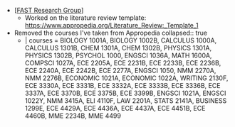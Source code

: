 - [[FAST Research Group]]
	- Worked on the literature review template: https://www.appropedia.org/Literature_Review:_Template_1
- Removed the courses I've taken from Appropedia
  collapsed:: true
	- | courses = BIOLOGY 1001A, BIOLOGY 1002B, CALCULUS 1000A, CALCULUS 1301B, CHEM 1301A, CHEM 1302B, PHYSICS 1301A, PHYSICS 1302B, PSYCHOL 1000, ENGSCI 1036A, MATH 1600A, COMPSCI 1027A, ECE 2205A, ECE 2231B, ECE 2233B, ECE 2236B, ECE 2240A, ECE 2242B, ECE 2277A, ENGSCI 1050, NMM 2270A, NMM 2276B, ECONOMIC 1021A, ECONOMIC 1022A, WRITING 2130F, ECE 3330A, ECE 3331B, ECE 3332A, ECE 3333B, ECE 3336B, ECE 3337A, ECE 3370B, ECE 3375B, ECE 3399B, ENGSCI 1021A, ENGSCI 1022Y, NMM 3415A, ELI 4110F, LAW 2201A, STATS 2141A, BUSINESS 1299E, ECE 4429A, ECE 4436A, ECE 4437A, ECE 4451B, ECE 4460B, MME 2234B, MME 4499

[//begin]: # "Autogenerated link references for markdown compatibility"
[FAST Research Group]: <../pages-ls/FAST Research Group> "FAST Research Group"
[//end]: # "Autogenerated link references"